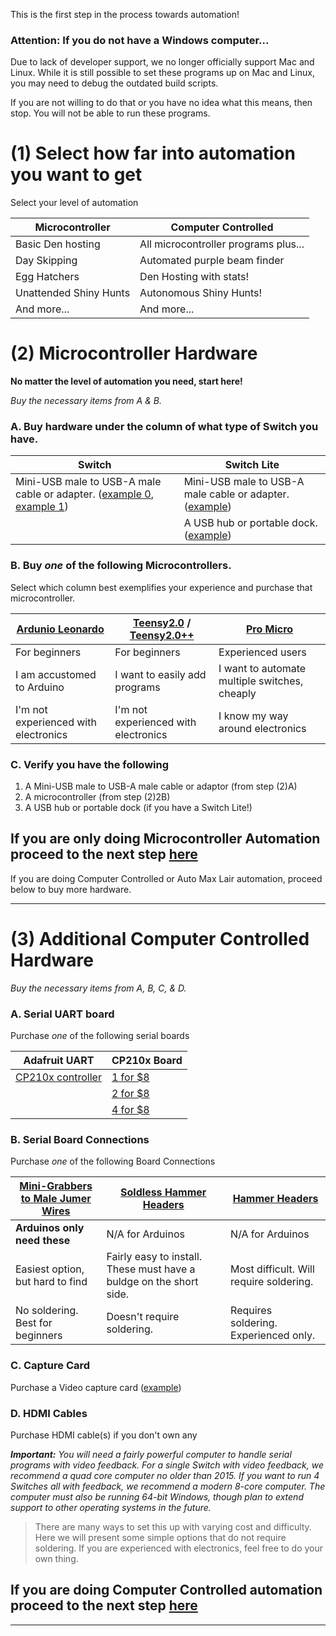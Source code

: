 This is the first step in the process towards automation!

### **Attention: If you do not have a Windows computer...**

Due to lack of developer support, we no longer officially support Mac and Linux. While it is still possible to set these programs up on Mac and Linux, you may need to debug the outdated build scripts.

If you are not willing to do that or you have no idea what this means, then stop. You will not be able to run these programs.

# (1) Select how far into automation you want to get

Select your level of automation 

| Microcontroller | Computer Controlled |
| --- | --- |
| Basic Den hosting | All microcontroller programs plus... |
| Day Skipping | Automated purple beam finder |
| Egg Hatchers | Den Hosting with stats!  |
| Unattended Shiny Hunts | Autonomous Shiny Hunts! |
| And more... | And more... |

# (2) Microcontroller Hardware

**No matter the level of automation you need, start here!**

_Buy the necessary items from A & B._

### A. Buy hardware under the column of what type of Switch you have.

| Switch | Switch Lite |
| --- | --- |
| Mini-USB male to USB-A male cable or adapter. ([example 0](https://www.amazon.com/Cmple-Pack-Male-5-Pin-Adapter/dp/B00A1PH0ZW), [example 1](https://www.amazon.com/gp/product/B00P0GI68M)) | Mini-USB male to USB-A male cable or adapter. ([example](https://www.amazon.com/gp/product/B07QJTX59H/)) |
|     | A USB hub or portable dock. ([example](https://www.amazon.com/gp/product/B07JK9DFKH)) |

### B. Buy *one* of the following Microcontrollers.

Select which column best exemplifies your experience and purchase that microcontroller.

| [Ardunio Leonardo](https://www.amazon.com/gp/product/B0786LJQ8K) | [Teensy2.0](https://www.pjrc.com/store/teensy.html) / [Teensy2.0++](https://www.pjrc.com/store/teensypp.html) | [Pro Micro](https://www.amazon.com/gp/product/B08BJNV1J3) |
| --- | --- | --- | 
| For beginners | For beginners | Experienced users |
| I am accustomed to Arduino | I want to easily add programs| I want to automate multiple switches, cheaply |
| I'm not experienced with electronics | I'm not experienced with electronics | I know my way around electronics |

### C. Verify you have the following

1. A Mini-USB male to USB-A male cable or adaptor (from step (2)A)
2. A microcontroller (from step (2)2B)
3. A USB hub or portable dock (if you have a Switch Lite!)

## **If you are only doing Microcontroller Automation proceed to the next step [here](https://github.com/PokemonAutomation/Microcontroller/blob/master/Wiki/Hardware/README.md)**
If you are doing Computer Controlled or Auto Max Lair automation, proceed below to buy more hardware.

---

# (3) Additional Computer Controlled Hardware

_Buy the necessary items from A, B, C, & D._

### A. Serial UART board

Purchase *one* of the following serial boards

| Adafruit UART  | CP210x Board | 
| --- | --- |
| [CP210x controller](https://www.adafruit.com/product/954) | [1 for $8](https://www.amazon.com/dp/B072K3Z3TL) |
|   | [2 for $8](https://www.amazon.com/gp/product/B07D6LLX19/) |
|   | [4 for $8](https://www.amazon.com/gp/product/B07T1XR9FT) |

### B. Serial Board Connections

Purchase *one* of the following Board Connections

| [Mini-Grabbers to Male Jumer Wires](https://www.amazon.com/gp/product/B08M5GNY47) | [Soldless Hammer Headers](https://www.adafruit.com/product/3662) | [Hammer Headers](https://www.adafruit.com/product/2822) | 
| --- | --- | --- |
| **Arduinos only need these** | N/A for Arduinos | N/A for Arduinos |
| Easiest option, but hard to find | Fairly easy to install. These must have a buldge on the short side. | Most difficult. Will require soldering. |
| No soldering. Best for beginners | Doesn't require soldering. | Requires soldering. Experienced only. |

### C. Capture Card

Purchase a Video capture card ([example](https://www.amazon.com/gp/product/B088HBRM7T))

### D. HDMI Cables

Purchase HDMI cable(s) if you don't own any

***Important:** You will need a fairly powerful computer to handle serial programs with video feedback. For a single Switch with video feedback, we recommend a quad core computer no older than 2015. If you want to run 4 Switches all with feedback, we recommend a modern 8-core computer. The computer must also be running 64-bit Windows, though plan to extend support to other operating systems in the future.*

> There are many ways to set this up with varying cost and difficulty. Here we will present some simple options that do not require soldering. If you are experienced with electronics, feel free to do your own thing.

## **If you are doing Computer Controlled automation proceed to the next step [here](https://github.com/PokemonAutomation/Microcontroller/blob/master/Wiki/Hardware/README.md)**

---
